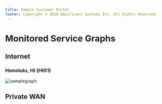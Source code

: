 ```yaml
---
title: Sample Customer Portal
footer: Copyright © 2018 Omnificent Systems Inc. All Rights Reserved.
---
```

# Monitored Service Graphs
## Internet
### Honolulu, HI (HI01)
![samplegraph](/DDIO-MPLS-RTR-snmp64_If-Throughput-2018-10-08_18_24_to_2018-10-15_18_24_MST.png)
## Private WAN

